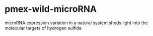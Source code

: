 # pmex-wild-microRNA
microRNA expression variation in a natural system sheds light into the molecular targets of hydrogen sulfide
